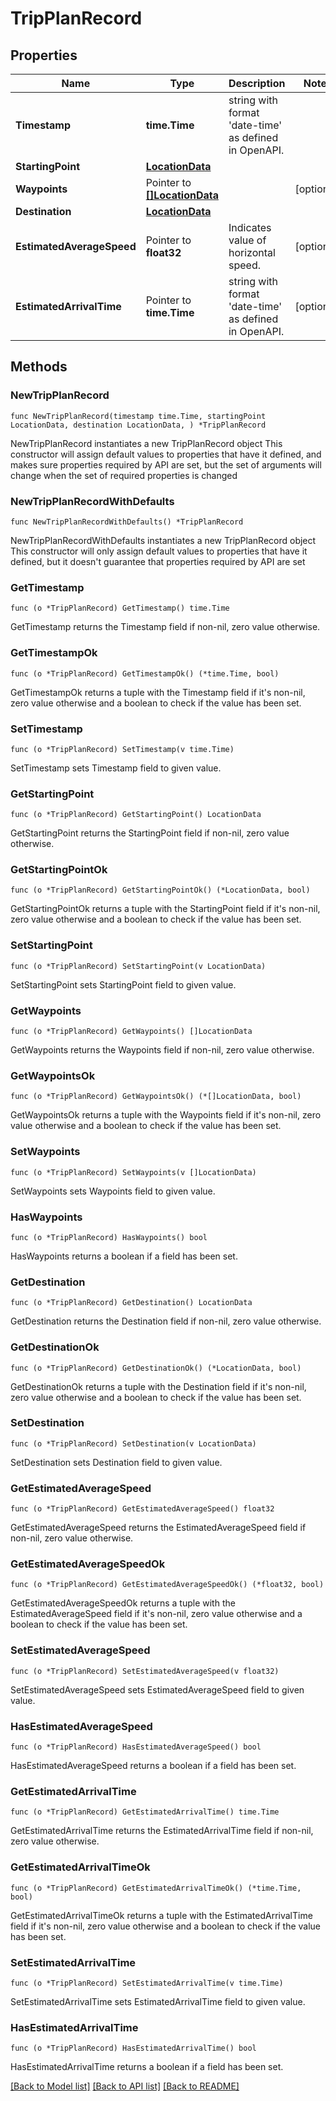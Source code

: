 # TripPlanRecord

## Properties

Name | Type | Description | Notes
------------ | ------------- | ------------- | -------------
**Timestamp** | **time.Time** | string with format &#39;date-time&#39; as defined in OpenAPI. | 
**StartingPoint** | [**LocationData**](LocationData.md) |  | 
**Waypoints** | Pointer to [**[]LocationData**](LocationData.md) |  | [optional] 
**Destination** | [**LocationData**](LocationData.md) |  | 
**EstimatedAverageSpeed** | Pointer to **float32** | Indicates value of horizontal speed. | [optional] 
**EstimatedArrivalTime** | Pointer to **time.Time** | string with format &#39;date-time&#39; as defined in OpenAPI. | [optional] 

## Methods

### NewTripPlanRecord

`func NewTripPlanRecord(timestamp time.Time, startingPoint LocationData, destination LocationData, ) *TripPlanRecord`

NewTripPlanRecord instantiates a new TripPlanRecord object
This constructor will assign default values to properties that have it defined,
and makes sure properties required by API are set, but the set of arguments
will change when the set of required properties is changed

### NewTripPlanRecordWithDefaults

`func NewTripPlanRecordWithDefaults() *TripPlanRecord`

NewTripPlanRecordWithDefaults instantiates a new TripPlanRecord object
This constructor will only assign default values to properties that have it defined,
but it doesn't guarantee that properties required by API are set

### GetTimestamp

`func (o *TripPlanRecord) GetTimestamp() time.Time`

GetTimestamp returns the Timestamp field if non-nil, zero value otherwise.

### GetTimestampOk

`func (o *TripPlanRecord) GetTimestampOk() (*time.Time, bool)`

GetTimestampOk returns a tuple with the Timestamp field if it's non-nil, zero value otherwise
and a boolean to check if the value has been set.

### SetTimestamp

`func (o *TripPlanRecord) SetTimestamp(v time.Time)`

SetTimestamp sets Timestamp field to given value.


### GetStartingPoint

`func (o *TripPlanRecord) GetStartingPoint() LocationData`

GetStartingPoint returns the StartingPoint field if non-nil, zero value otherwise.

### GetStartingPointOk

`func (o *TripPlanRecord) GetStartingPointOk() (*LocationData, bool)`

GetStartingPointOk returns a tuple with the StartingPoint field if it's non-nil, zero value otherwise
and a boolean to check if the value has been set.

### SetStartingPoint

`func (o *TripPlanRecord) SetStartingPoint(v LocationData)`

SetStartingPoint sets StartingPoint field to given value.


### GetWaypoints

`func (o *TripPlanRecord) GetWaypoints() []LocationData`

GetWaypoints returns the Waypoints field if non-nil, zero value otherwise.

### GetWaypointsOk

`func (o *TripPlanRecord) GetWaypointsOk() (*[]LocationData, bool)`

GetWaypointsOk returns a tuple with the Waypoints field if it's non-nil, zero value otherwise
and a boolean to check if the value has been set.

### SetWaypoints

`func (o *TripPlanRecord) SetWaypoints(v []LocationData)`

SetWaypoints sets Waypoints field to given value.

### HasWaypoints

`func (o *TripPlanRecord) HasWaypoints() bool`

HasWaypoints returns a boolean if a field has been set.

### GetDestination

`func (o *TripPlanRecord) GetDestination() LocationData`

GetDestination returns the Destination field if non-nil, zero value otherwise.

### GetDestinationOk

`func (o *TripPlanRecord) GetDestinationOk() (*LocationData, bool)`

GetDestinationOk returns a tuple with the Destination field if it's non-nil, zero value otherwise
and a boolean to check if the value has been set.

### SetDestination

`func (o *TripPlanRecord) SetDestination(v LocationData)`

SetDestination sets Destination field to given value.


### GetEstimatedAverageSpeed

`func (o *TripPlanRecord) GetEstimatedAverageSpeed() float32`

GetEstimatedAverageSpeed returns the EstimatedAverageSpeed field if non-nil, zero value otherwise.

### GetEstimatedAverageSpeedOk

`func (o *TripPlanRecord) GetEstimatedAverageSpeedOk() (*float32, bool)`

GetEstimatedAverageSpeedOk returns a tuple with the EstimatedAverageSpeed field if it's non-nil, zero value otherwise
and a boolean to check if the value has been set.

### SetEstimatedAverageSpeed

`func (o *TripPlanRecord) SetEstimatedAverageSpeed(v float32)`

SetEstimatedAverageSpeed sets EstimatedAverageSpeed field to given value.

### HasEstimatedAverageSpeed

`func (o *TripPlanRecord) HasEstimatedAverageSpeed() bool`

HasEstimatedAverageSpeed returns a boolean if a field has been set.

### GetEstimatedArrivalTime

`func (o *TripPlanRecord) GetEstimatedArrivalTime() time.Time`

GetEstimatedArrivalTime returns the EstimatedArrivalTime field if non-nil, zero value otherwise.

### GetEstimatedArrivalTimeOk

`func (o *TripPlanRecord) GetEstimatedArrivalTimeOk() (*time.Time, bool)`

GetEstimatedArrivalTimeOk returns a tuple with the EstimatedArrivalTime field if it's non-nil, zero value otherwise
and a boolean to check if the value has been set.

### SetEstimatedArrivalTime

`func (o *TripPlanRecord) SetEstimatedArrivalTime(v time.Time)`

SetEstimatedArrivalTime sets EstimatedArrivalTime field to given value.

### HasEstimatedArrivalTime

`func (o *TripPlanRecord) HasEstimatedArrivalTime() bool`

HasEstimatedArrivalTime returns a boolean if a field has been set.


[[Back to Model list]](../README.md#documentation-for-models) [[Back to API list]](../README.md#documentation-for-api-endpoints) [[Back to README]](../README.md)


